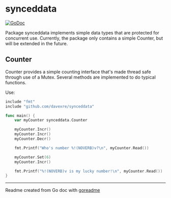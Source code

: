 # synceddata

[![GoDoc](https://img.shields.io/badge/pkg.go.dev-doc-blue)](http://pkg.go.dev/github.com/davexre/syncedData)

Package synceddata implements simple data types that are protected for concurrent use. Currently, the
package only contains a simple Counter, but will be extended in the future.

## Counter

Counter provides a simple counting interface that's made thread safe through
use of a Mutex. Several methods are implemented to do typical functions.

Use:

```go
include "fmt"
include "github.com/davexre/synceddata"

func main() {
	var myCounter synceddata.Counter

	myCounter.Incr()
	myCounter.Incr()
	myCounter.Decr()

	fmt.Printf("Who's number %!(NOVERB)v?\n", myCounter.Read())

	myCounter.Set(6)
	myCounter.Incr()

	fmt.Printf("%!(NOVERB)v is my lucky number!\n", myCounter.Read())
}
```

---
Readme created from Go doc with [goreadme](https://github.com/posener/goreadme)
